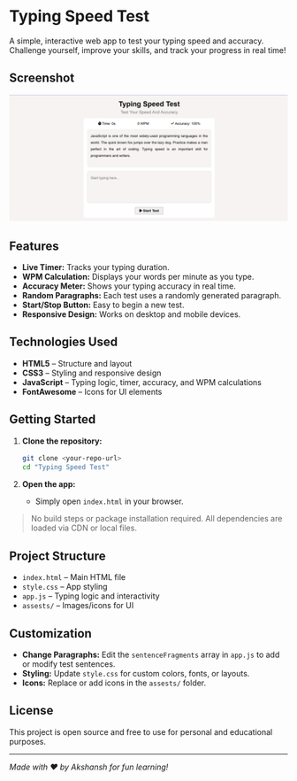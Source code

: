 # Typing Speed Test

A simple, interactive web app to test your typing speed and accuracy. Challenge yourself, improve your skills, and track your progress in real time!

## Screenshot
![Screenshot](image.png)


## Features

- **Live Timer:** Tracks your typing duration.
- **WPM Calculation:** Displays your words per minute as you type.
- **Accuracy Meter:** Shows your typing accuracy in real time.
- **Random Paragraphs:** Each test uses a randomly generated paragraph.
- **Start/Stop Button:** Easy to begin a new test.
- **Responsive Design:** Works on desktop and mobile devices.

## Technologies Used

- **HTML5** – Structure and layout
- **CSS3** – Styling and responsive design
- **JavaScript** – Typing logic, timer, accuracy, and WPM calculations
- **FontAwesome** – Icons for UI elements

## Getting Started

1. **Clone the repository:**
	```sh
	git clone <your-repo-url>
	cd "Typing Speed Test"
	```

2. **Open the app:**
	- Simply open `index.html` in your browser.

> No build steps or package installation required. All dependencies are loaded via CDN or local files.

## Project Structure

- `index.html` – Main HTML file
- `style.css` – App styling
- `app.js` – Typing logic and interactivity
- `assests/` – Images/icons for UI

## Customization

- **Change Paragraphs:** Edit the `sentenceFragments` array in `app.js` to add or modify test sentences.
- **Styling:** Update `style.css` for custom colors, fonts, or layouts.
- **Icons:** Replace or add icons in the `assests/` folder.

## License

This project is open source and free to use for personal and educational purposes.

---

_Made with ❤️ by Akshansh for fun learning!_
